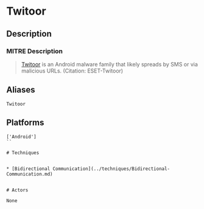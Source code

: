 
# Twitoor

## Description

### MITRE Description

> [Twitoor](https://attack.mitre.org/software/S0302) is an Android malware family that likely spreads by SMS or via malicious URLs. (Citation: ESET-Twitoor)

## Aliases

```
Twitoor
```

## Platforms

```
['Android']
``

# Techniques


* [Bidirectional Communication](../techniques/Bidirectional-Communication.md)


# Actors

None
